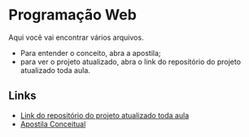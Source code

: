 # Programação Web

Aqui você vai encontrar vários arquivos. 

- Para entender o conceito, abra a apostila; 
- para ver o projeto atualizado, abra o link do repositório do projeto atualizado toda aula.

## Links
- [Link do repositório do projeto atualizado toda aula](https://github.com/Gabriel-stack/projetoweb2024)
- [Apostila Conceitual](apostila-programacao-web-php/readme.md)
